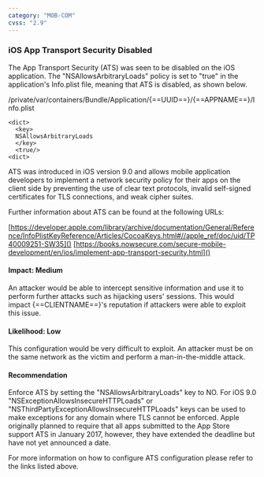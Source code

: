 ```yaml
---
category: "MOB-COM"
cvss: "2.9"
---
```

### iOS App Transport Security Disabled
The App Transport Security (ATS) was seen to be disabled on the iOS application. The "NSAllowsArbitraryLoads" policy is set to "true" in the application's Info.plist file, meaning that ATS is disabled, as shown below.

/private/var/containers/Bundle/Application/{==UUID==}/{==APPNAME==}/Info.plist
```
<dict>
  <key>
  NSAllowsArbitraryLoads
  </key>
  <true/>
<dict>
```

ATS was introduced in iOS version 9.0 and allows mobile application developers to implement a network security policy for their apps on the client side by preventing the use of clear text protocols, invalid self-signed certificates for TLS connections, and weak cipher suites.

Further information about ATS can be found at the following URLs:

[https://developer.apple.com/library/archive/documentation/General/Reference/InfoPlistKeyReference/Articles/CocoaKeys.html#//apple_ref/doc/uid/TP40009251-SW35]()
[https://books.nowsecure.com/secure-mobile-development/en/ios/implement-app-transport-security.html]()
#### Impact: Medium
An attacker would be able to intercept sensitive information and use it to perform further attacks such as hijacking users' sessions. This would impact {==CLIENTNAME==}'s reputation if attackers were able to exploit this issue.
#### Likelihood: Low
This configuration would be very difficult to exploit. An attacker must be on the same network as the victim and perform a man-in-the-middle attack.
#### Recommendation
Enforce ATS by setting the "NSAllowsArbitraryLoads" key to NO. For iOS 9.0 "NSExceptionAllowsInsecureHTTPLoads" or "NSThirdPartyExceptionAllowsInsecureHTTPLoads" keys can be used to make exceptions for any domain where TLS cannot be enforced. Apple originally planned to require that all apps submitted to the App Store support ATS in January 2017, however, they have extended the deadline but have not yet announced a date.

For more information on how to configure ATS configuration please refer to the links listed above.
